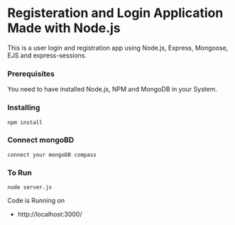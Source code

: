 # Registeration and Login Application Made with Node.js

This is a user login and registration app using Node.js, Express, Mongoose, EJS and express-sessions.


### Prerequisites

You need to have installed Node.js, NPM and MongoDB in your System.

### Installing
```
npm install
```

### Connect mongoBD
```
connect your mongoDB compass
```

### To Run
```
node server.js
```

Code is Running on 
+ http://localhost:3000/



